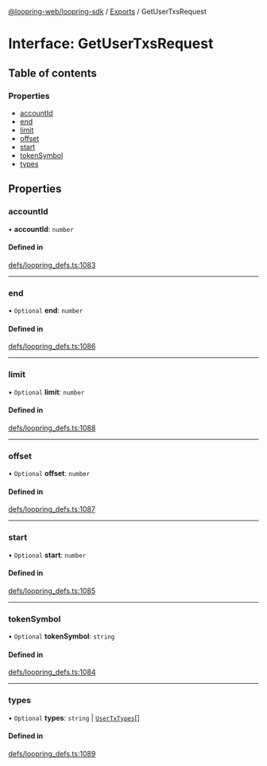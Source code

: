 [@loopring-web/loopring-sdk](../README.md) / [Exports](../modules.md) / GetUserTxsRequest

# Interface: GetUserTxsRequest

## Table of contents

### Properties

- [accountId](GetUserTxsRequest.md#accountid)
- [end](GetUserTxsRequest.md#end)
- [limit](GetUserTxsRequest.md#limit)
- [offset](GetUserTxsRequest.md#offset)
- [start](GetUserTxsRequest.md#start)
- [tokenSymbol](GetUserTxsRequest.md#tokensymbol)
- [types](GetUserTxsRequest.md#types)

## Properties

### accountId

• **accountId**: `number`

#### Defined in

[defs/loopring_defs.ts:1083](https://github.com/Loopring/loopring_sdk/blob/fd60be9/src/defs/loopring_defs.ts#L1083)

___

### end

• `Optional` **end**: `number`

#### Defined in

[defs/loopring_defs.ts:1086](https://github.com/Loopring/loopring_sdk/blob/fd60be9/src/defs/loopring_defs.ts#L1086)

___

### limit

• `Optional` **limit**: `number`

#### Defined in

[defs/loopring_defs.ts:1088](https://github.com/Loopring/loopring_sdk/blob/fd60be9/src/defs/loopring_defs.ts#L1088)

___

### offset

• `Optional` **offset**: `number`

#### Defined in

[defs/loopring_defs.ts:1087](https://github.com/Loopring/loopring_sdk/blob/fd60be9/src/defs/loopring_defs.ts#L1087)

___

### start

• `Optional` **start**: `number`

#### Defined in

[defs/loopring_defs.ts:1085](https://github.com/Loopring/loopring_sdk/blob/fd60be9/src/defs/loopring_defs.ts#L1085)

___

### tokenSymbol

• `Optional` **tokenSymbol**: `string`

#### Defined in

[defs/loopring_defs.ts:1084](https://github.com/Loopring/loopring_sdk/blob/fd60be9/src/defs/loopring_defs.ts#L1084)

___

### types

• `Optional` **types**: `string` \| [`UserTxTypes`](../enums/UserTxTypes.md)[]

#### Defined in

[defs/loopring_defs.ts:1089](https://github.com/Loopring/loopring_sdk/blob/fd60be9/src/defs/loopring_defs.ts#L1089)
